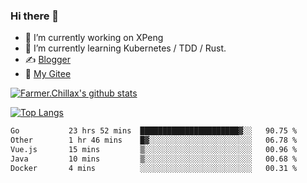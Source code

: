 ### Hi there 👋

- 🔭 I’m currently working on XPeng
- 🌱 I’m currently learning Kubernetes / TDD / Rust.
- ✍️ [Blogger](https://blog.farmer233.top)
- 🤔 [My Gitee](https://gitee.com/Farmer-chong)


[![Farmer.Chillax's github stats](https://github-readme-stats.vercel.app/api?username=FarmerChillax)](https://github.com/anuraghazra/github-readme-stats)

[![Top Langs](https://github-readme-stats.vercel.app/api/top-langs/?username=FarmerChillax&layout=compact&hide=html,css,javascript)](https://github.com/anuraghazra/github-readme-stats)


<a href="https://wakatime.com/@Farmer"> </a>
          <!--START_SECTION:waka-->

```txt
Go           23 hrs 52 mins  ██████████████████████▓░░   90.75 %
Other        1 hr 46 mins    █▓░░░░░░░░░░░░░░░░░░░░░░░   06.78 %
Vue.js       15 mins         ▒░░░░░░░░░░░░░░░░░░░░░░░░   00.96 %
Java         10 mins         ▒░░░░░░░░░░░░░░░░░░░░░░░░   00.68 %
Docker       4 mins          ░░░░░░░░░░░░░░░░░░░░░░░░░   00.31 %
```

<!--END_SECTION:waka-->



<!--
**Farmer-chong/Farmer-chong** is a ✨ _special_ ✨ repository because its `README.md` (this file) appears on your GitHub profile.

Here are some ideas to get you started:

- 🔭 I’m currently working on ...
- 🌱 I’m currently learning ...
- 👯 I’m looking to collaborate on ...
- 🤔 I’m looking for help with ...
- 💬 Ask me about ...
- 📫 How to reach me: ...
- 😄 Pronouns: ...
- ⚡ Fun fact: ...
-->
